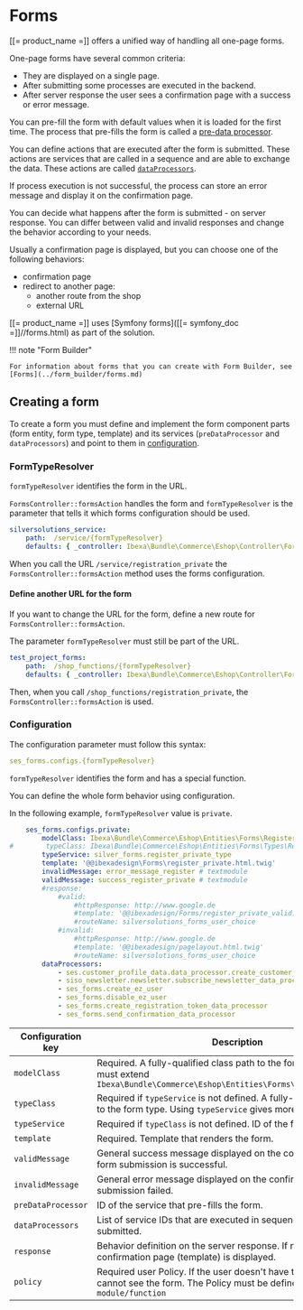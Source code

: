 # Forms

[[= product_name =]] offers a unified way of handling all one-page forms.

One-page forms have several common criteria:

- They are displayed on a single page.
- After submitting some processes are executed in the backend.
- After server response the user sees a confirmation page with a success or error message.

You can pre-fill the form with default values when it is loaded for the first time.
The process that pre-fills the form is called a [pre-data processor](form_api/predataprocessors.md).

You can define actions that are executed after the form is submitted.
These actions are services that are called in a sequence and are able to exchange the data.
These actions are called [`dataProcessors`](form_api/dataprocessors.md).

If process execution is not successful, the process can store an error message
and display it on the confirmation page.

You can decide what happens after the form is submitted - on server response.
You can differ between valid and invalid responses and change the behavior according to your needs.

Usually a confirmation page is displayed, but you can choose one of the following behaviors:

- confirmation page
- redirect to another page:
    - another route from the shop
    - external URL

[[= product_name =]] uses [Symfony forms]([[= symfony_doc =]]//forms.html) as part of the solution.

!!! note "Form Builder"

    For information about forms that you can create with Form Builder, see [Forms](../form_builder/forms.md)

## Creating a form

To create a form you must define and implement the form component parts (form entity, form type, template)
and its services (`preDataProcessor` and `dataProcessors`) and point to them in [configuration](#configuration).

### FormTypeResolver

`formTypeResolver` identifies the form in the URL.

`FormsController::formsAction` handles the form and `formTypeResolver` is the parameter that tells it
which forms configuration should be used.

``` yaml
silversolutions_service:
    path:  /service/{formTypeResolver}
    defaults: { _controller: Ibexa\Bundle\Commerce\Eshop\Controller\FormsController::formsAction }
```

When you call the URL `/service/registration_private` the `FormsController::formsAction` method
uses the forms configuration.

#### Define another URL for the form

If you want to change the URL for the form, define a new route for `FormsController::formsAction`.

The parameter `formTypeResolver` must still be part of the URL.

``` yaml
test_project_forms:
    path:  /shop_functions/{formTypeResolver}
    defaults: { _controller: Ibexa\Bundle\Commerce\Eshop\Controller\FormsController::formsAction }
```

Then, when you call `/shop_functions/registration_private`, the `FormsController::formsAction` is used.

### Configuration

The configuration parameter must follow this syntax:

``` yaml
ses_forms.configs.{formTypeResolver}
```

`formTypeResolver` identifies the form and has a special function.

You can define the whole form behavior using configuration.

In the following example, `formTypeResolver` value is `private`.

``` yaml
    ses_forms.configs.private:
        modelClass: Ibexa\Bundle\Commerce\Eshop\Entities\Forms\RegisterPrivate
#        typeClass: Ibexa\Bundle\Commerce\Eshop\Entities\Forms\Types\RegisterPrivateType
        typeService: silver_forms.register_private_type
        template: '@@ibexadesign\Forms\register_private.html.twig'
        invalidMessage: error_message_register # textmodule
        validMessage: success_register_private # textmodule
        #response:
            #valid:
                #httpResponse: http://www.google.de
                #template: '@@ibexadesign/Forms/register_private_valid.html.twig'
                #routeName: silversolutions_forms_user_choice
            #invalid:
                #httpResponse: http://www.google.de
                #template: '@@ibexadesign/pagelayout.html.twig'
                #routeName: silversolutions_forms_user_choice
        dataProcessors:
            - ses.customer_profile_data.data_processor.create_customer_profile_data
            - siso_newsletter.newsletter.subscribe_newsletter_data_processor
            - ses_forms.create_ez_user
            - ses_forms.disable_ez_user
            - ses_forms.create_registration_token_data_processor
            - ses_forms.send_confirmation_data_processor
```

|Configuration key|Description|
|--- |--- |
|`modelClass`|Required. A fully-qualified class path to the form entity. This class must extend `Ibexa\Bundle\Commerce\Eshop\Entities\Forms\AbstractFormEntity`|
|`typeClass`|Required if `typeService` is not defined. A fully-qualified class path to the form type. Using `typeService` gives more flexibility.|
|`typeService` |Required if `typeClass` is not defined. ID of the form type service.|
|`template`|Required. Template that renders the form.|
|`validMessage`|General success message displayed on the confirmation page if form submission is successful.|
|`invalidMessage`|General error message displayed on the confirmation page if form submission failed.|
|`preDataProcessor`|ID of the service that pre-fills the form.|
|`dataProcessors`|List of service IDs that are executed in sequence after the form is submitted.|
|`response`|Behavior definition on the server response. If not defined, the confirmation page (template) is displayed.|
|`policy`|Required user Policy. If the user doesn't have the Policy, they cannot see the form. The Policy must be defined as `module/function`|
